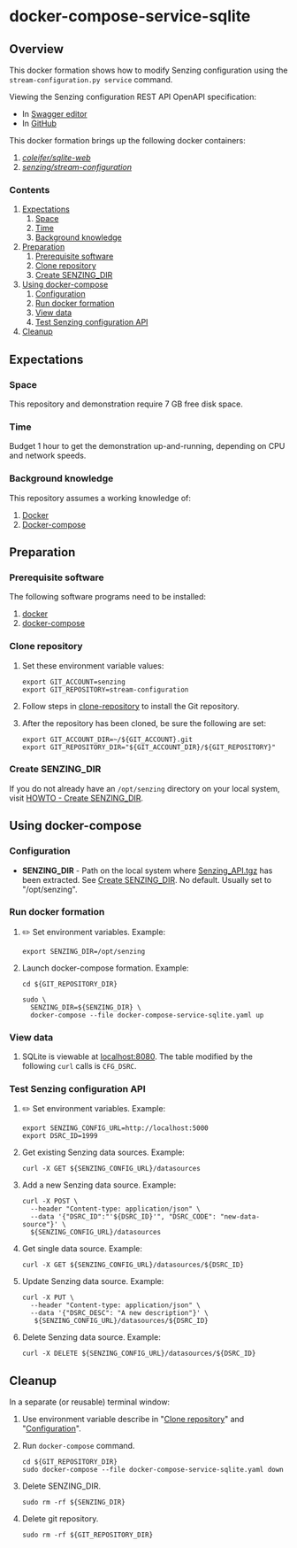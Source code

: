 # docker-compose-service-sqlite

## Overview

This docker formation shows how to modify Senzing configuration using the
`stream-configuration.py service` command.

Viewing the Senzing configuration REST API OpenAPI specification:

* In [Swagger editor](http://editor.swagger.io/?url=https://raw.githubusercontent.com/Senzing/stream-configuration/master/senzing-configuration-rest-api.yaml)
* In [GitHub](../../senzing-rest-api.yaml)

This docker formation brings up the following docker containers:

1. *[coleifer/sqlite-web](https://github.com/coleifer/sqlite-web)*
1. *[senzing/stream-configuration](https://github.com/Senzing/stream-configuration)*

### Contents

1. [Expectations](#expectations)
    1. [Space](#space)
    1. [Time](#time)
    1. [Background knowledge](#background-knowledge)
1. [Preparation](#preparation)
    1. [Prerequisite software](#prerequisite-software)
    1. [Clone repository](#clone-repository)
    1. [Create SENZING_DIR](#create-senzing_dir)
1. [Using docker-compose](#using-docker-compose)
    1. [Configuration](#configuration)
    1. [Run docker formation](#run-docker-formation)
    1. [View data](#view-data)
    1. [Test Senzing configuration API](#test-senzing-configuration-api)
1. [Cleanup](#cleanup)

## Expectations

### Space

This repository and demonstration require 7 GB free disk space.

### Time

Budget 1 hour to get the demonstration up-and-running, depending on CPU and network speeds.

### Background knowledge

This repository assumes a working knowledge of:

1. [Docker](https://github.com/Senzing/knowledge-base/blob/master/WHATIS/docker.md)
1. [Docker-compose](https://github.com/Senzing/knowledge-base/blob/master/WHATIS/docker-compose.md)

## Preparation

### Prerequisite software

The following software programs need to be installed:

1. [docker](https://github.com/Senzing/knowledge-base/blob/master/HOWTO/install-docker.md)
1. [docker-compose](https://github.com/Senzing/knowledge-base/blob/master/HOWTO/install-docker-compose.md)

### Clone repository

1. Set these environment variable values:

    ```console
    export GIT_ACCOUNT=senzing
    export GIT_REPOSITORY=stream-configuration
    ```

1. Follow steps in [clone-repository](https://github.com/Senzing/knowledge-base/blob/master/HOWTO/clone-repository.md) to install the Git repository.

1. After the repository has been cloned, be sure the following are set:

    ```console
    export GIT_ACCOUNT_DIR=~/${GIT_ACCOUNT}.git
    export GIT_REPOSITORY_DIR="${GIT_ACCOUNT_DIR}/${GIT_REPOSITORY}"
    ```

### Create SENZING_DIR

If you do not already have an `/opt/senzing` directory on your local system, visit
[HOWTO - Create SENZING_DIR](https://github.com/Senzing/knowledge-base/blob/master/HOWTO/create-senzing-dir.md).

## Using docker-compose

### Configuration

* **SENZING_DIR** -
  Path on the local system where
  [Senzing_API.tgz](https://s3.amazonaws.com/public-read-access/SenzingComDownloads/Senzing_API.tgz)
  has been extracted.
  See [Create SENZING_DIR](#create-senzing_dir).
  No default.
  Usually set to "/opt/senzing".

### Run docker formation

1. :pencil2: Set environment variables.  Example:

    ```console
    export SENZING_DIR=/opt/senzing
    ```

1. Launch docker-compose formation.  Example:

    ```console
    cd ${GIT_REPOSITORY_DIR}

    sudo \
      SENZING_DIR=${SENZING_DIR} \
      docker-compose --file docker-compose-service-sqlite.yaml up
    ```

### View data

1. SQLite is viewable at [localhost:8080](http://localhost:8080).
   The table modified by the following `curl` calls is `CFG_DSRC`.

### Test Senzing configuration API

1. :pencil2: Set environment variables.
   Example:

    ```console
    export SENZING_CONFIG_URL=http://localhost:5000
    export DSRC_ID=1999
    ```

1. Get existing Senzing data sources.
   Example:

    ```console
    curl -X GET ${SENZING_CONFIG_URL}/datasources
    ```

1. Add a new Senzing data source.
   Example:

    ```console
    curl -X POST \
      --header "Content-type: application/json" \
      --data '{"DSRC_ID":"'${DSRC_ID}'", "DSRC_CODE": "new-data-source"}' \
      ${SENZING_CONFIG_URL}/datasources
    ```

1. Get single data source.
   Example:

    ```console
    curl -X GET ${SENZING_CONFIG_URL}/datasources/${DSRC_ID}
    ```

1. Update Senzing data source.
   Example:

    ```console
    curl -X PUT \
      --header "Content-type: application/json" \
      --data '{"DSRC_DESC": "A new description"}' \
       ${SENZING_CONFIG_URL}/datasources/${DSRC_ID}
    ```

1. Delete Senzing data source.
   Example:

    ```console
    curl -X DELETE ${SENZING_CONFIG_URL}/datasources/${DSRC_ID}
    ```

## Cleanup

In a separate (or reusable) terminal window:

1. Use environment variable describe in "[Clone repository](#clone-repository)" and "[Configuration](#configuration)".
1. Run `docker-compose` command.

    ```console
    cd ${GIT_REPOSITORY_DIR}
    sudo docker-compose --file docker-compose-service-sqlite.yaml down
    ```

1. Delete SENZING_DIR.

    ```console
    sudo rm -rf ${SENZING_DIR}
    ```

1. Delete git repository.

    ```console
    sudo rm -rf ${GIT_REPOSITORY_DIR}
    ```
